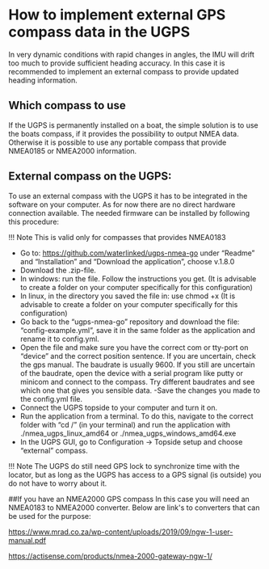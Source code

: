 # How to implement external GPS compass data in the UGPS
In very dynamic conditions with rapid changes in angles, the IMU will drift too much to provide sufficient heading accuracy. In this case it is recommended to implement an external compass to provide updated heading information.

## Which compass to use
If the UGPS is permanently installed on a boat, the simple solution is to use the boats compass, if it provides the possibility to output NMEA data. Otherwise it is possible to use any portable compass that provide NMEA0185 or NMEA2000 information.

## External compass on the UGPS:
To use an external compass with the UGPS it has to be integrated in the software on your computer. As for now there are no direct hardware connection available.
The needed firmware can be installed by following this procedure:

!!! Note
This is valid only for compasses that provides NMEA0183

- Go to: https://github.com/waterlinked/ugps-nmea-go under “Readme” and “Installation” and “Download the application”, choose v.1.8.0 
- Download the .zip-file.
- In windows: run the file. Follow the instructions you get. (It is advisable to create a folder on your computer specifically for this configuration)
- In linux, in the directory you saved the file in: use chmod +x <filename> (It is advisable to create a folder on your computer specifically for this configuration)
- Go back to the “ugps-nmea-go” repository and download the file: “config-example.yml”, save it in the same folder as the application and rename it to config.yml.
- Open the file and make sure you have the correct com or tty-port on “device” and the correct position sentence. If you are uncertain, check the gps manual. The baudrate is usually 9600. If you still are uncertain of the baudrate, open the device with a serial program like putty or minicom and connect to the compass. Try different baudrates and see which one that gives you sensible data. -Save the changes you made to the config.yml file.
- Connect the UGPS topside to your computer and turn it on.
- Run the application from a terminal.
To do this, navigate to the correct folder with “cd <folder>/<your-nmea-folder>” (in your terminal) and run the application with ./nmea_ugps_linux_amd64 or ./nmea_ugps_windows_amd64.exe
- In the UGPS GUI, go to Configuration -> Topside setup and choose “external” compass.

!!! Note
The UGPS do still need GPS lock to synchronize time with the locator, but as long as the UGPS has access to a GPS signal (is outside) you do not have to worry about it. 

##If you have an NMEA2000 GPS compass
In this case you will need an NMEA0183 to NMEA2000 converter.
Below are link's to converters that can be used for the purpose:

https://www.mrad.co.za/wp-content/uploads/2019/09/ngw-1-user-manual.pdf

https://actisense.com/products/nmea-2000-gateway-ngw-1/



